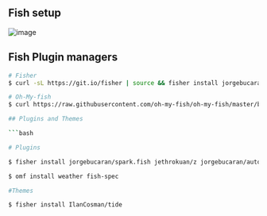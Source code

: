 ## Fish setup

![image](https://user-images.githubusercontent.com/94440862/143667097-12eeb59c-79f8-4218-9b70-99bc292a4de7.png)

## Fish Plugin managers

```bash
# Fisher
$ curl -sL https://git.io/fisher | source && fisher install jorgebucaran/fisher

# Oh-My-fish
$ curl https://raw.githubusercontent.com/oh-my-fish/oh-my-fish/master/bin/install | fish```

## Plugins and Themes

```bash

# Plugins

$ fisher install jorgebucaran/spark.fish jethrokuan/z jorgebucaran/autopair.fish 

$ omf install weather fish-spec

#Themes

$ fisher install IlanCosman/tide
```
